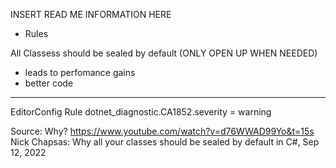 ﻿INSERT READ ME INFORMATION HERE


* Rules

All Classess should be sealed by default (ONLY OPEN UP WHEN NEEDED)
- leads to perfomance gains
- better code
---------------
EditorConfig Rule
dotnet_diagnostic.CA1852.severity = warning

Source: 
Why? https://www.youtube.com/watch?v=d76WWAD99Yo&t=15s
Nick Chapsas: Why all your classes should be sealed by default in C#, Sep 12, 2022
